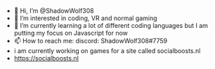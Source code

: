 - 👋 Hi, I’m @ShadowWolf308
- 👀 I’m interested in coding, VR and normal gaming
- 🌱 I’m currently learning a lot of different coding languages but I am putting my focus on Javascript for now
- 📫 How to reach me: discord: ShadowWolf308#7759
- i am currently working on games for a site called socialboosts.nl
- https://socialboosts.nl

<!---
ShadowWolf308/ShadowWolf308 is a ✨ special ✨ repository because its `README.md` (this file) appears on your GitHub profile.
You can click the Preview link to take a look at your changes.
--->
